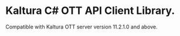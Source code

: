 # Kaltura C# OTT API Client Library.
Compatible with Kaltura OTT server version 11.2.1.0 and above.
